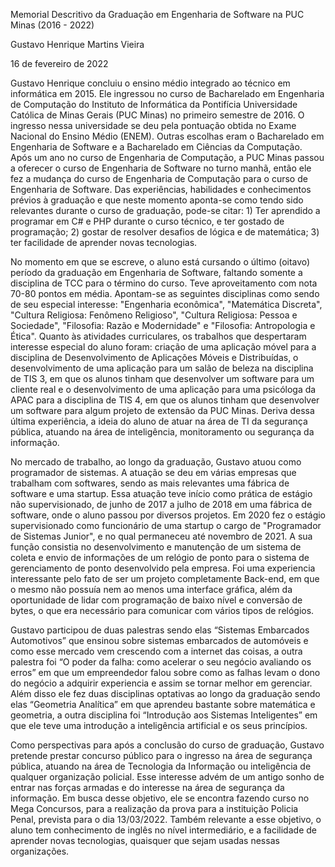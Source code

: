 Memorial Descritivo da Graduação em Engenharia de Software na PUC Minas (2016 - 2022)

Gustavo Henrique Martins Vieira

16 de fevereiro de 2022

Gustavo Henrique concluiu o ensino médio integrado ao técnico em informática em 2015. Ele ingressou no curso de Bacharelado em Engenharia de Computação do Instituto de Informática da Pontifícia Universidade Católica de Minas Gerais (PUC Minas) no primeiro semestre de 2016. O ingresso nessa universidade se deu pela pontuação obtida no Exame Nacional do Ensino Médio (ENEM). Outras escolhas eram o Bacharelado em Engenharia de Software e a Bacharelado em Ciências da Computação. Após um ano no curso de Engenharia de Computação, a PUC Minas passou a oferecer o curso de Engenharia de Software no turno manhã, então ele fez a mudança do curso de Engenharia de Computação para o curso de Engenharia de Software. Das experiências, habilidades e conhecimentos prévios à graduação e que neste momento aponta-se como tendo sido relevantes durante o curso de graduação, pode-se citar: 1) Ter aprendido a programar em C# e PHP durante o curso técnico, e ter gostado de programação; 2) gostar de resolver desafios de lógica e de matemática; 3) ter facilidade de aprender novas tecnologias.

No momento em que se escreve, o aluno está cursando o último (oitavo) período da graduação em Engenharia de Software, faltando somente a disciplina de TCC para o término do curso. Teve aproveitamento com nota 70-80 pontos em média. Apontam-se as seguintes disciplinas como sendo de seu especial interesse: "Engenharia econômica", "Matemática Discreta", "Cultura Religiosa: Fenômeno Religioso", "Cultura Religiosa: Pessoa e Sociedade", "Filosofia: Razão e Modernidade" e "Filosofia: Antropologia e Ética".
Quanto às atividades curriculares, os trabalhos que despertaram interesse especial do aluno foram: criação de uma aplicação móvel para a disciplina de Desenvolvimento de Aplicações Móveis e Distribuídas, o desenvolvimento de uma aplicação para um salão de beleza na disciplina de TIS 3, em que os alunos tinham que desenvolver um software para um cliente real e o desenvolvimento de uma aplicação para uma psicóloga da APAC para a disciplina de TIS 4, em que os alunos tinham que desenvolver um software para algum projeto de extensão da PUC Minas. Deriva dessa última experiência, a ideia do aluno de atuar na área de TI da segurança pública, atuando na área de inteligência, monitoramento ou segurança da informação.

No mercado de trabalho, ao longo da graduação, Gustavo atuou como programador de sistemas. A atuação se deu em várias empresas que trabalham com softwares, sendo as mais relevantes uma fábrica de software e uma startup. Essa atuação teve início como prática de estágio não supervisionado, de junho de 2017 a julho de 2018 em uma fábrica de software, onde o aluno passou por diversos projetos. Em 2020 fez o estágio supervisionado como funcionário de uma startup o cargo de "Programador de Sistemas Junior", e no qual permaneceu até novembro de 2021. A sua função consistia no desenvolvimento e manutenção de um sistema de coleta e envio de informações de um relógio de ponto para o sistema de gerenciamento de ponto desenvolvido pela empresa. Foi uma experiencia interessante pelo fato de ser um projeto completamente Back-end, em que o mesmo não possuía nem ao menos uma interface gráfica, além da oportunidade de lidar com programação de baixo nível e conversão de bytes, o que era necessário para comunicar com vários tipos de relógios. 

Gustavo participou de duas palestras sendo elas “Sistemas Embarcados Automotivos” que ensinou sobre sistemas embarcados de automóveis e como esse mercado vem crescendo com a internet das coisas, a outra palestra foi “O poder da falha: como acelerar o seu negócio avaliando os erros” em que um empreendedor falou sobre como as falhas levam o dono do negócio a adquirir experiencia e assim se tornar melhor em gerenciar. Além disso ele fez duas disciplinas optativas ao longo da graduação sendo elas “Geometria Analítica” em que aprendeu bastante sobre matemática e geometria, a outra disciplina foi “Introdução aos Sistemas Inteligentes” em que ele teve uma introdução a inteligência artificial e os seus princípios.

Como perspectivas para após a conclusão do curso de graduação, Gustavo pretende prestar concurso público para o ingresso na área de segurança pública, atuando na área de Tecnologia da Informação ou inteligência de qualquer organização policial. Esse interesse advém de um antigo sonho de entrar nas forças armadas e do interesse na área de segurança da informação. Em busca desse objetivo, ele se encontra fazendo curso no Mega Concursos, para a realização da prova para a instituição Policia Penal, prevista para o dia 13/03/2022. Também relevante a esse objetivo, o aluno tem conhecimento de inglês no nível intermediário, e a facilidade de aprender novas tecnologias, quaisquer que sejam usadas nessas organizações.
